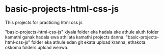 # basic-projects-html-css-js
This projects for practicing html css js

"basic-projects-html-css-js" kiyala folder eka hadala eke athule aluth folder kamathi ganak hadala ewa athilata kamathi projects danna.
"basic-projects-html-css-js" folder eka athule edan git ekata upload kranna, ethakota okkoma folders upload wenwa.
